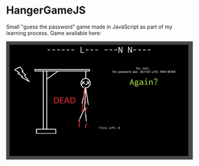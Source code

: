 # HangerGameJS

Small "guess the password" game made in JavaScript as part of my learning process. Game available here:

![](SS.jpg)
